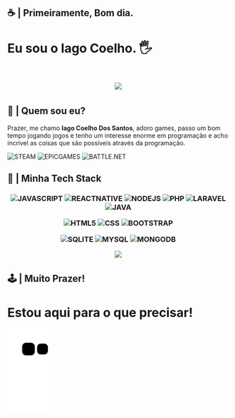 ## ☕ | Primeiramente, Bom dia.

# Eu sou o Iago Coelho. 🖐️

<h1 align="center">
    <img src="https://chefbob.com.br/wp-content/uploads/2020/08/2020-08-13-gatinho-preguicoso.jpg">
</h1>

## 🔎 | Quem sou eu?

Prazer, me chamo **Iago Coelho Dos Santos**, adoro games, passo um bom tempo jogando jogos e tenho um interesse enorme em programação e acho incrivel as coisas que são possíveis através da programação.

![STEAM](https://img.shields.io/badge/Steam-000000?style=for-the-badge&logo=steam&logoColor=white)
![EPICGAMES](https://img.shields.io/badge/Epic%20Games-313131?style=for-the-badge&logo=Epic%20Games&logoColor=white)
![BATTLE.NET](https://img.shields.io/badge/Battle.net-000?style=for-the-badge&logo=battle.net&logoColor=148EFF)

## 🚀 | Minha Tech Stack

<h3 align="center">

![JAVASCRIPT](https://img.shields.io/badge/JavaScript-323330?style=for-the-badge&logo=javascript&logoColor=F7DF1E)
![REACTNATIVE](https://img.shields.io/badge/React_Native-20232A?style=for-the-badge&logo=react&logoColor=61DAFB)
![NODEJS](https://img.shields.io/badge/Node.js-43853D?style=for-the-badge&logo=node.js&logoColor=white)
![PHP](https://img.shields.io/badge/PHP-777BB4?style=for-the-badge&logo=php&logoColor=white)
![LARAVEL](https://img.shields.io/badge/Laravel-FF2D20?style=for-the-badge&logo=laravel&logoColor=white)
![JAVA](https://img.shields.io/badge/Java-ED8B00?style=for-the-badge&logo=openjdk&logoColor=white)

![HTML5](https://img.shields.io/badge/HTML5-E34F26?style=for-the-badge&logo=html5&logoColor=white)
![CSS](https://img.shields.io/badge/CSS-239120?&style=for-the-badge&logo=css3&logoColor=white)
![BOOTSTRAP](https://img.shields.io/badge/Bootstrap-563D7C?style=for-the-badge&logo=bootstrap&logoColor=white)

![SQLITE](https://img.shields.io/badge/SQLite-07405E?style=for-the-badge&logo=sqlite&logoColor=white)
![MYSQL](https://img.shields.io/badge/MySQL-00000F?style=for-the-badge&logo=mysql&logoColor=white)
![MONGODB](https://img.shields.io/badge/MongoDB-4EA94B?style=for-the-badge&logo=mongodb&logoColor=white)

<img src="https://i0.wp.com/images.hive.blog/DQmUSp3bkEN4MXKfSP1QAFnA53dYCKWJAN29DVgPXH2iJMA/hive-didver6.gif">

</h3>

## 🕹️ | Muito Prazer!

# Estou aqui para o que precisar!


   ![Snake animation](https://github.com/4Cheedar/4Cheedar/blob/output/github-contribution-grid-snake.svg)
